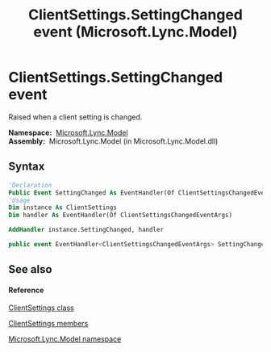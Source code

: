 ﻿---
title: ClientSettings.SettingChanged event (Microsoft.Lync.Model)
TOCTitle: SettingChanged event
ms:assetid: E:Microsoft.Lync.Model.ClientSettings.SettingChanged_DI_3_UC_OCS14MrefLyncWPF
ms:mtpsurl: https://msdn.microsoft.com/en-us/library/microsoft.lync.model.clientsettings.settingchanged_di_3_uc_ocs14mreflyncwpf(v=office.15)
ms:contentKeyID: 48591194
ms.date: 07/28/2014
mtps_version: v=office.15
f1_keywords:
- Microsoft.Lync.Model.ClientSettings.SettingChanged
dev_langs:
- CSharp
- JScript
- VB
- other
---

# ClientSettings.SettingChanged event

Raised when a client setting is changed.

**Namespace:**  [Microsoft.Lync.Model](microsoft-lync-model-namespace_2.md)  
**Assembly:**  Microsoft.Lync.Model (in Microsoft.Lync.Model.dll)

## Syntax

``` vb
'Declaration
Public Event SettingChanged As EventHandler(Of ClientSettingsChangedEventArgs)
'Usage
Dim instance As ClientSettings
Dim handler As EventHandler(Of ClientSettingsChangedEventArgs)

AddHandler instance.SettingChanged, handler
```

``` csharp
public event EventHandler<ClientSettingsChangedEventArgs> SettingChanged
```

## See also

#### Reference

[ClientSettings class](clientsettings-class-microsoft-lync-model_2.md)

[ClientSettings members](clientsettings-members-microsoft-lync-model_2.md)

[Microsoft.Lync.Model namespace](microsoft-lync-model-namespace_2.md)


